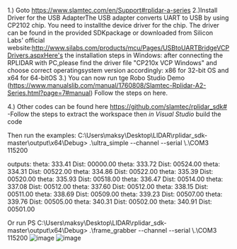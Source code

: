 1.) Goto https://www.slamtec.com/en/Support#rplidar-a-series
2.)Install Driver for the USB AdapterThe USB adapter converts UART to USB by using CP2102 chip. You need to installthe device driver for the chip. The driver can be found in the provided SDKpackage or downloaded from Silicon Labs' official website:http://www.silabs.com/products/mcu/Pages/USBtoUARTBridgeVCPDrivers.aspxHere's the installation steps in Windows: after connecting the RPLIDAR with PC,please find the driver file "CP210x VCP Windows" and choose correct operatingsystem version accordingly: x86 for 32-bit OS and x64 for 64-bitOS
3.) You can now run tge Robo Studio Demo (https://www.manualslib.com/manual/1760808/Slamtec-Rplidar-A2-Series.html?page=7#manual) Follow the steps on here. 

4.) Other codes can be found here https://github.com/slamtec/rplidar_sdk#
-Follow the steps to extract the workspace then *in Visual Studio* build the code


Then run the examples:
 C:\Users\maksy\Desktop\LIDAR\rplidar_sdk-master\output\x64\Debug> .\ultra_simple --channel --serial \\.\COM3 115200

outputs:
theta: 333.41 Dist: 00000.00
   theta: 333.72 Dist: 00524.00
   theta: 334.31 Dist: 00522.00
   theta: 334.86 Dist: 00522.00
   theta: 335.39 Dist: 00520.00
   theta: 335.93 Dist: 00518.00
   theta: 336.47 Dist: 00514.00
   theta: 337.08 Dist: 00512.00
   theta: 337.60 Dist: 00512.00
   theta: 338.15 Dist: 00511.00
   theta: 338.69 Dist: 00509.00
   theta: 339.23 Dist: 00507.00
   theta: 339.76 Dist: 00505.00
   theta: 340.31 Dist: 00502.00
   theta: 340.91 Dist: 00501.00


 Or run 
 PS C:\Users\maksy\Desktop\LIDAR\rplidar_sdk-master\output\x64\Debug> .\frame_grabber --channel --serial \\.\COM3 115200
 ![image](https://github.com/user-attachments/assets/4e7d72c5-d23b-4da7-8e91-74708e19280f)
![image](https://github.com/user-attachments/assets/ecfc34c5-d140-4cc0-9dee-d43addcaf5e7)
